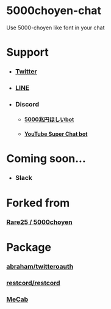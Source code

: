 ﻿# 5000choyen-chat
Use 5000-choyen like font in your chat
# Support

- ### [Twitter](https://twitter.com/5000choyen_bot)
- ### [LINE](https://lin.ee/s1XChBE)
- ### Discord
    - #### [5000兆円ほしいbot](https://discordapp.com/api/oauth2/authorize?client_id=698567558428754030&permissions=10240&scope=bot)
    - #### [YouTube Super Chat bot](https://discordapp.com/api/oauth2/authorize?client_id=702380697389891695&permissions=10240&scope=bot)

# Coming soon...
- ### Slack

# Forked from
### [Rare25 / 5000choyen](https://github.com/Rare25/5000choyen)

# Package
### [abraham/twitteroauth](https://github.com/abraham/twitteroauth)
### [restcord/restcord](https://github.com/restcord/restcord)
### [MeCab](https://taku910.github.io/mecab/)
